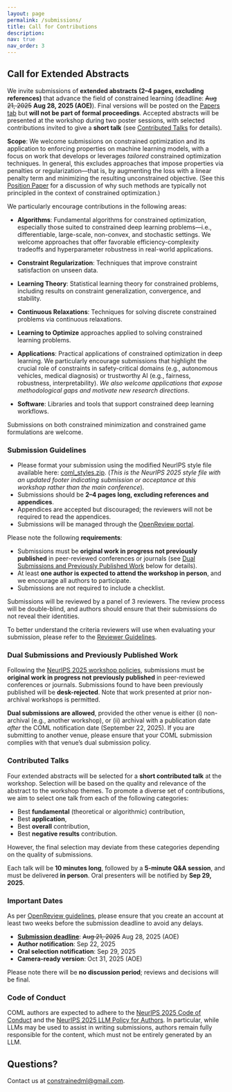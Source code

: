 ```yaml
---
layout: page
permalink: /submissions/
title: Call for Contributions
description:
nav: true
nav_order: 3
---
```


## **Call for Extended Abstracts**

We invite submissions of **extended abstracts (2–4 pages, excluding references)** that advance the field of constrained learning (deadline: ~~Aug 21, 2025~~ **Aug 28, 2025 (AOE)**).
Final versions will be posted on the [Papers tab](/papers) but **will not be part of formal proceedings**.
Accepted abstracts will be presented at the workshop during two poster sessions, with selected contributions invited to give a **short talk** (see [Contributed Talks](#contributed-talks) for details).

**Scope**: We welcome submissions on constrained optimization and its application to enforcing properties on machine learning models, with a focus on work that develops or leverages *tailored* constrained optimization techniques. In general, this excludes approaches that impose properties via penalties or regularization—that is, by augmenting the loss with a linear penalty term and minimizing the resulting unconstrained objective. (See this [Position Paper](https://arxiv.org/abs/2505.20628) for a discussion of why such methods are typically not principled in the context of constrained optimization.)

We particularly encourage contributions in the following areas:

- **Algorithms**: Fundamental algorithms for constrained optimization, especially those suited to constrained deep learning problems—i.e., differentiable, large-scale, non-convex, and stochastic settings. We welcome approaches that offer favorable efficiency-complexity tradeoffs and hyperparameter robustness in real-world applications.

- **Constraint Regularization**: Techniques that improve constraint satisfaction on unseen data.

- **Learning Theory**: Statistical learning theory for constrained problems, including results on constraint generalization, convergence, and stability.

- **Continuous Relaxations**: Techniques for solving discrete constrained problems via continuous relaxations.

- **Learning to Optimize** approaches applied to solving constrained learning problems.

- **Applications**: Practical applications of constrained optimization in deep learning. We particularly encourage submissions that highlight the crucial role of constraints in safety-critical domains (e.g., autonomous vehicles, medical diagnosis) or trustworthy AI (e.g., fairness, robustness, interpretability). *We also welcome applications that expose methodological gaps and motivate new research directions*.

- **Software**: Libraries and tools that support constrained deep learning workflows.

Submissions on both constrained minimization and constrained game formulations are welcome.

### Submission Guidelines

- Please format your submission using the modified NeurIPS style file available here: [coml_styles.zip](/assets/files/coml_styles.zip).
  (*This is the NeurIPS 2025 style file with an updated footer indicating submission or acceptance at this workshop rather than the main conference*).
- Submissions should be **2–4 pages long, excluding references and appendices**.
- Appendices are accepted but discouraged; the reviewers will not be required to read the appendices.
- Submissions will be managed through the [OpenReview portal](https://openreview.net/group?id=NeurIPS.cc/2025/Workshop/COML).

Please note the following **requirements**:
- Submissions must be **original work in progress not previously published** in peer-reviewed conferences or journals (see [Dual Submissions and Previously Published Work](#dual-submissions-and-previously-published-work) below for details).
- At least **one author is expected to attend the workshop in person**, and we encourage all authors to participate.
- Submissions are not required to include a checklist.

Submissions will be reviewed by a panel of 3 reviewers. The review process will be double-blind, and authors should ensure that their submissions do not reveal their identities.

To better understand the criteria reviewers will use when evaluating your submission, please refer to the [Reviewer Guidelines](/reviewers).

### Dual Submissions and Previously Published Work

Following the [NeurIPS 2025 workshop policies](https://neurips.cc/Conferences/2025/CallForWorkshopsGuidance), submissions must be **original work in progress not previously published** in peer-reviewed conferences or journals. Submissions found to have been previously published will be **desk-rejected**. Note that work presented at prior non-archival workshops is permitted.

**Dual submissions are allowed**, provided the other venue is either (i) non-archival (e.g., another workshop), or (ii) archival with a publication date *after* the COML notification date (September 22, 2025). If you are submitting to another venue, please ensure that your COML submission complies with that venue’s dual submission policy.

### Contributed Talks

Four extended abstracts will be selected for a **short contributed talk** at the workshop. Selection will be based on the quality and relevance of the abstract to the workshop themes.
To promote a diverse set of contributions, we aim to select one talk from each of the following categories:

- Best **fundamental** (theoretical or algorithmic) contribution,
- Best **application**,
- Best **overall** contribution,
- Best **negative results** contribution.

However, the final selection may deviate from these categories depending on the quality of submissions.

Each talk will be **10 minutes long**, followed by a **5-minute Q&A session**, and must be delivered **in person**.
Oral presenters will be notified by **Sep 29, 2025**.

### Important Dates

As per [OpenReview guidelines](https://docs.openreview.net/getting-started/frequently-asked-questions/why-does-it-take-two-weeks-to-moderate-my-profile), please ensure that you create an account at least two weeks before the submission deadline to avoid any delays.

* [**Submission deadline**](https://openreview.net/group?id=NeurIPS.cc/2025/Workshop/COML): ~~Aug 21, 2025~~ Aug 28, 2025 (AOE)
* **Author notification**: Sep 22, 2025
* **Oral selection notification**: Sep 29, 2025
* **Camera-ready version**: Oct 31, 2025 (AOE)

Please note there will be **no discussion period**; reviews and decisions will be final.

### Code of Conduct

COML authors are expected to adhere to the [NeurIPS 2025 Code of Conduct](https://neurips.cc/Conferences/2025/CodeOfConduct) and the [NeurIPS 2025 LLM Policy for Authors](https://neurips.cc/Conferences/2025/LLM). In particular, while LLMs may be used to assist in writing submissions, authors remain fully responsible for the content, which must not be entirely generated by an LLM.

## Questions?

Contact us at [constrainedml@gmail.com](mailto:constrainedml@gmail.com).